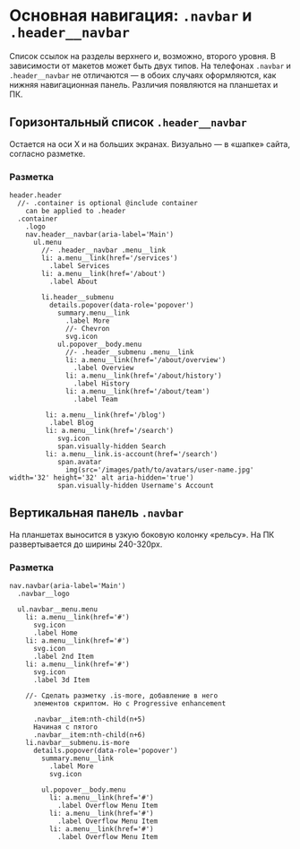 # Основная навигация: `.navbar` и `.header__navbar`

Список ссылок на разделы верхнего и, возможно, второго уровня. В зависимости от макетов может быть двух типов. На телефонах `.navbar` и `.header__navbar` не отличаются — в обоих случаях оформляются, как нижняя навигационная панель. Различия появляются на планшетах и ПК.

## Горизонтальный список `.header__navbar`

Остается на оси X и на больших экранах. Визуально — в «шапке» сайта, согласно разметке.

### Разметка

```pug
header.header
  //- .container is optional @include container
    can be applied to .header
  .container
    .logo
    nav.header__navbar(aria-label='Main')
      ul.menu
        //- .header__navbar .menu__link
        li: a.menu__link(href='/services')
          .label Services
        li: a.menu__link(href='/about')
          .label About

        li.header__submenu
          details.popover(data-role='popover')
            summary.menu__link
              .label More
              //- Chevron
              svg.icon
            ul.popover__body.menu
              //- .header__submenu .menu__link
              li: a.menu__link(href='/about/overview')
                .label Overview
              li: a.menu__link(href='/about/history')
                .label History
              li: a.menu__link(href='/about/team')
                .label Team

         li: a.menu__link(href='/blog')
          .label Blog
         li: a.menu__link(href='/search')
            svg.icon
            span.visually-hidden Search
         li: a.menu__link.is-account(href='/search')
            span.avatar
              img(src='/images/path/to/avatars/user-name.jpg' width='32' height='32' alt aria-hidden='true')
            span.visually-hidden Username's Account
```

## Вертикальная панель `.navbar`

На планшетах выносится в узкую боковую колонку «рельсу». На ПК развертывается до ширины 240-320px.

### Разметка

```pug
nav.navbar(aria-label='Main')
  .navbar__logo

  ul.navbar__menu.menu
    li: a.menu__link(href='#')
      svg.icon
      .label Home
    li: a.menu__link(href='#')
      svg.icon
      .label 2nd Item
    li: a.menu__link(href='#')
      svg.icon
      .label 3d Item

    //- Сделать разметку .is-more, добавление в него
      элементов скриптом. Но с Progressive enhancement

      .navbar__item:nth-child(n+5)
      Начиная с пятого
      .navbar__item:nth-child(n+6)
    li.navbar__submenu.is-more
      details.popover(data-role='popover')
        summary.menu__link
          .label More
          svg.icon

        ul.popover__body.menu
          li: a.menu__link(href='#')
            .label Overflow Menu Item
          li: a.menu__link(href='#')
            .label Overflow Menu Item
          li: a.menu__link(href='#')
            .label Overflow Menu Item
```
